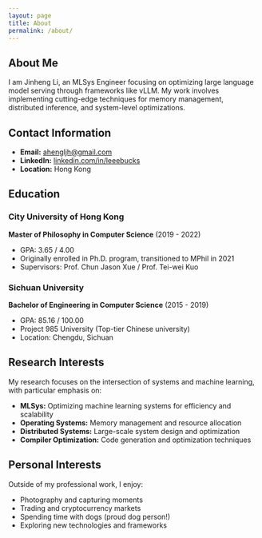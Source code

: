 ```yaml
---
layout: page
title: About
permalink: /about/
---
```


## About Me

I am Jinheng Li, an MLSys Engineer focusing on optimizing large language model serving through frameworks like vLLM. My work involves implementing cutting-edge techniques for memory management, distributed inference, and system-level optimizations.

## Contact Information

- **Email:** [ahengljh@gmail.com](mailto:ahengljh@gmail.com)
- **LinkedIn:** [linkedin.com/in/leeebucks](https://www.linkedin.com/in/leeebucks)
- **Location:** Hong Kong

## Education

### City University of Hong Kong
**Master of Philosophy in Computer Science** (2019 - 2022)
- GPA: 3.65 / 4.00
- Originally enrolled in Ph.D. program, transitioned to MPhil in 2021
- Supervisors: Prof. Chun Jason Xue / Prof. Tei-wei Kuo

### Sichuan University
**Bachelor of Engineering in Computer Science** (2015 - 2019)
- GPA: 85.16 / 100.00
- Project 985 University (Top-tier Chinese university)
- Location: Chengdu, Sichuan

## Research Interests

My research focuses on the intersection of systems and machine learning, with particular emphasis on:

- **MLSys:** Optimizing machine learning systems for efficiency and scalability
- **Operating Systems:** Memory management and resource allocation
- **Distributed Systems:** Large-scale system design and optimization
- **Compiler Optimization:** Code generation and optimization techniques

## Personal Interests

Outside of my professional work, I enjoy:
- Photography and capturing moments
- Trading and cryptocurrency markets
- Spending time with dogs (proud dog person!)
- Exploring new technologies and frameworks